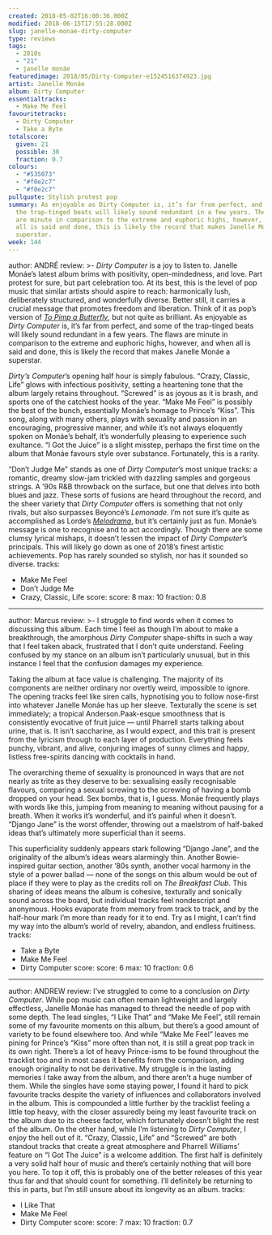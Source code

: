 ```yaml
---
created: 2018-05-02T16:00:36.000Z
modified: 2018-06-15T17:55:28.000Z
slug: janelle-monae-dirty-computer
type: reviews
tags:
  - 2010s
  - "21"
  - janelle monáe
featuredimage: 2018/05/Dirty-Computer-e1524516374923.jpg
artist: Janelle Monáe
album: Dirty Computer
essentialtracks:
  - Make Me Feel
favouritetracks:
  - Dirty Computer
  - Take a Byte
totalscore:
  given: 21
  possible: 30
  fraction: 0.7
colours:
  - "#535073"
  - "#f0e2c7"
  - "#f0e2c7"
pullquote: Stylish protest pop
summary: As enjoyable as Dirty Computer is, it’s far from perfect, and some of
  the trap-tinged beats will likely sound redundant in a few years. The flaws
  are minute in comparison to the extreme and euphoric highs, however, and when
  all is said and done, this is likely the record that makes Janelle Monáe a
  superstar.
week: 144
---
```

author: ANDRÉ
review: >-
  *Dirty Computer* is a joy to listen to. Janelle Monáe’s latest album brims
  with positivity, open-mindedness, and love. Part protest for sure, but part
  celebration too. At its best, this is the level of pop music that similar
  artists should aspire to reach: harmonically lush, deliberately structured,
  and wonderfully diverse. Better still, it carries a crucial message that
  promotes freedom and liberation. Think of it as pop’s version of [*To Pimp a
  Butterfly*](<https://audioxide.com/reviews/kendrick-lamar-to-pimp-a-butterfly/>),
  but not quite as brilliant. As enjoyable as *Dirty Computer* is, it’s far from
  perfect, and some of the trap-tinged beats will likely sound redundant in a
  few years. The flaws are minute in comparison to the extreme and euphoric
  highs, however, and when all is said and done, this is likely the record that
  makes Janelle Monáe a superstar.

  *Dirty’s Computer*’s opening half hour is simply fabulous. “Crazy, Classic, Life” glows with infectious positivity, setting a heartening tone that the album largely retains throughout. “Screwed” is as joyous as it is brash, and sports one of the catchiest hooks of the year. “Make Me Feel” is possibly the best of the bunch, essentially Monáe’s homage to Prince’s “Kiss”. This song, along with many others, plays with sexuality and passion in an encouraging, progressive manner, and while it’s not always eloquently spoken on Monáe’s behalf, it’s wonderfully pleasing to experience such exultance. “I Got the Juice” is a slight misstep, perhaps the first time on the album that Monáe favours style over substance. Fortunately, this is a rarity.

  “Don’t Judge Me” stands as one of *Dirty Computer*’s most unique tracks: a romantic, dreamy slow-jam trickled with dazzling samples and gorgeous strings. A ’90s R&B throwback on the surface, but one that delves into both blues and jazz. These sorts of fusions are heard throughout the record, and the sheer variety that *Dirty Computer* offers is something that not only rivals, but also surpasses Beyoncé’s *Lemonade*. I’m not sure it’s quite as accomplished as Lorde’s [*Melodrama*](<https://audioxide.com/listeningparties/lorde-melodrama/>), but it’s certainly just as fun. Monáe’s message is one to recognise and to act accordingly. Though there are some clumsy lyrical mishaps, it doesn’t lessen the impact of *Dirty Computer*’s principals. This will likely go down as one of 2018’s finest artistic achievements. Pop has rarely sounded so stylish, nor has it sounded so diverse.
tracks:
  - Make Me Feel
  - ­­Don’t Judge Me
  - ­­Crazy, Classic, Life
score:
  score: 8
  max: 10
  fraction: 0.8
---
author: Marcus
review: >-
  I struggle to find words when it comes to discussing this album. Each time I
  feel as though I’m about to make a breakthrough, the amorphous *Dirty
  Computer* shape-shifts in such a way that I feel taken aback, frustrated that
  I don’t quite understand. Feeling confused by my stance on an album isn’t
  particularly unusual, but in this instance I feel that the confusion damages
  my experience.

  Taking the album at face value is challenging. The majority of its components are neither ordinary nor overtly weird, impossible to ignore. The opening tracks feel like siren calls, hypnotising you to follow nose-first into whatever Janelle Monáe has up her sleeve. Texturally the scene is set immediately; a tropical Anderson.Paak-esque smoothness that is consistently evocative of fruit juice — until Pharrell starts talking about urine, that is. It isn’t saccharine, as I would expect, and this trait is present from the lyricism through to each layer of production. Everything feels punchy, vibrant, and alive, conjuring images of sunny climes and happy, listless free-spirits dancing with cocktails in hand.

  The overarching theme of sexuality is pronounced in ways that are not nearly as trite as they deserve to be: sexualising easily recognisable flavours, comparing a sexual screwing to the screwing of having a bomb dropped on your head. Sex bombs, that is, I guess. Monáe frequently plays with words like this, jumping from meaning to meaning without pausing for a breath. When it works it’s wonderful, and it’s painful when it doesn’t. “Django Jane” is the worst offender, throwing out a maelstrom of half-baked ideas that’s ultimately more superficial than it seems.

  This superficiality suddenly appears stark following “Django Jane”, and the originality of the album’s ideas wears alarmingly thin. Another Bowie-inspired guitar section, another ’80s synth, another vocal harmony in the style of a power ballad — none of the songs on this album would be out of place if they were to play as the credits roll on *The Breakfast Club*. This sharing of ideas means the album is cohesive, texturally and sonically sound across the board, but individual tracks feel nondescript and anonymous. Hooks evaporate from memory from track to track, and by the half-hour mark I’m more than ready for it to end. Try as I might, I can’t find my way into the album’s world of revelry, abandon, and endless fruitiness.
tracks:
  - Take a Byte
  - ­­Make Me Feel
  - ­­Dirty Computer
score:
  score: 6
  max: 10
  fraction: 0.6
---
author: ANDREW
review: I’ve struggled to come to a conclusion on *Dirty Computer*. While pop
  music can often remain lightweight and largely effectless, Janelle Monáe has
  managed to thread the needle of pop with some depth. The lead singles, “I Like
  That” and “Make Me Feel”, still remain some of my favourite moments on this
  album, but there’s a good amount of variety to be found elsewhere too. And
  while “Make Me Feel” leaves me pining for Prince’s “Kiss” more often than not,
  it is still a great pop track in its own right. There’s a lot of heavy
  Prince-isms to be found throughout the tracklist too and in most cases it
  benefits from the comparison, adding enough originality to not be derivative.
  My struggle is in the lasting memories I take away from the album, and there
  aren’t a huge number of them. While the singles have some staying power, I
  found it hard to pick favourite tracks despite the variety of influences and
  collaborators involved in the album. This is compounded a little further by
  the tracklist feeling a little top heavy, with the closer assuredly being my
  least favourite track on the album due to its cheese factor, which fortunately
  doesn’t blight the rest of the album. On the other hand, while I’m listening
  to *Dirty Computer*, I enjoy the hell out of it. “Crazy, Classic, Life” and
  “Screwed” are both standout tracks that create a great atmosphere and Pharrell
  Williams’ feature on “I Got The Juice” is a welcome addition. The first half
  is definitely a very solid half hour of music and there’s certainly nothing
  that will bore you here. To top it off, this is probably one of the better
  releases of this year thus far and that should count for something. I’ll
  definitely be returning to this in parts, but I’m still unsure about its
  longevity as an album.
tracks:
  - I Like That
  - ­­Make Me Feel
  - ­­Dirty Computer
score:
  score: 7
  max: 10
  fraction: 0.7
